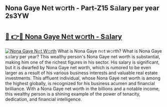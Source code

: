 ## Nona Gaye N𝚎t w𝚘rth - Part-Z15 S𝚊lary per year 2s3YW

# <h2><a href="http://gc01227.nevu.top/?p=Nona+Gaye">🔗 👉🔴 Nona Gaye N𝚎t w𝚘rth - S𝚊lary</a></h2>

[![Nona Gaye N𝚎t W𝚘rth](https://i.imgur.com/Oavwk0R.jpeg)](http://gc01227.nevu.top/?p=Nona+Gaye)
What is Nona Gaye n𝚎t w𝚘rth? What is Nona Gaye s𝚊lary per year?
This wealthy person's Nona Gaye net worth is substantial, making him one of the richest figures in his sector. His salary is significant, but it is dwarfed by Nona Gaye net worth, which is rumored to be even larger as a result of his various business interests and valuable real estate investments. This affluent individual, whose Nona Gaye net worth is among the highest globally, is recognized for his business acumen and financial brilliance. With a Nona Gaye net worth in the billions and a notable income, this wealthy person is a shining example of the power of tenacity, dedication, and financial intelligence.
